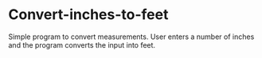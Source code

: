 # Convert-inches-to-feet
Simple program to convert measurements. 
User enters a number of inches and the program converts the input into feet.
